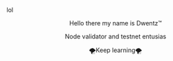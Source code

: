 lol

<p align="center">
Hello there my name is Dwentz™
<p align="center">
Node validator and testnet entusias
<p align="center">
🌪️Keep learning🌪️
